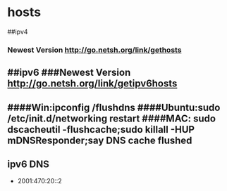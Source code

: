 # hosts
##ipv4
### Newest Version http://go.netsh.org/link/gethosts
##ipv6
###Newest Version http://go.netsh.org/link/getipv6hosts
---
####Win:ipconfig /flushdns
####Ubuntu:sudo /etc/init.d/networking restart 
####MAC: sudo dscacheutil -flushcache;sudo killall -HUP mDNSResponder;say DNS cache flushed
---
## ipv6 DNS

* 2001:470:20::2 
